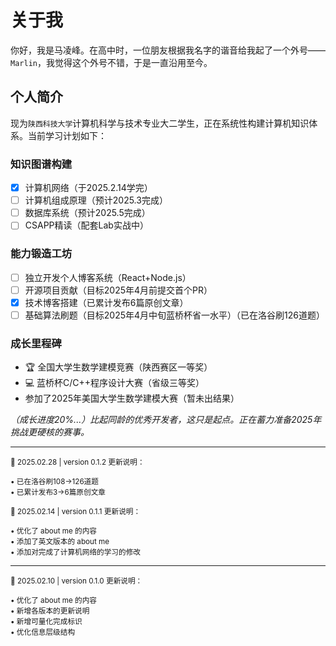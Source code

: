 # 关于我

你好，我是马凌峰。在高中时，一位朋友根据我名字的谐音给我起了一个外号——`Marlin`，我觉得这个外号不错，于是一直沿用至今。

## 个人简介

现为`陕西科技大学`计算机科学与技术专业大二学生，正在系统性构建计算机知识体系。当前学习计划如下：

### 知识图谱构建
- [x] 计算机网络（于2025.2.14学完）
- [ ] 计算机组成原理（预计2025.3完成）
- [ ] 数据库系统（预计2025.5完成）
- [ ] CSAPP精读（配套Lab实战中）

### 能力锻造工坊
- [ ] 独立开发个人博客系统（React+Node.js）
- [ ] 开源项目贡献（目标2025年4月前提交首个PR）
- [x] 技术博客搭建（已累计发布6篇原创文章）
- [ ] 基础算法刷题（目标2025年4月中旬蓝桥杯省一水平）（已在洛谷刷126道题）

### 成长里程碑
- 🏆 全国大学生数学建模竞赛（陕西赛区一等奖）
- 💻 蓝桥杯C/C++程序设计大赛（省级三等奖）
- 参加了2025年美国大学生数学建模大赛（暂未出结果）

*（成长进度20%...）比起同龄的优秀开发者，这只是起点。正在蓄力准备2025年挑战更硬核的赛事。*

---

<sub>📅 2025.02.28 | version 0.1.2 更新说明：</sub>  

<sup>• 已在洛谷刷108->126道题</sup>  
<sup>• 已累计发布3->6篇原创文章</sup>  

<sub>📅 2025.02.14 | version 0.1.1 更新说明：</sub>  

<sup>• 优化了 about me 的内容</sup>  
<sup>• 添加了英文版本的 about me</sup>  
<sup>• 添加对完成了计算机网络的学习的修改</sup>

---
<sub>📅 2025.02.10 | version 0.1.0 更新说明：</sub>  

<sup>• 优化了 about me 的内容</sup>  
<sup>• 新增各版本的更新说明</sup>  
<sup>• 新增可量化完成标识</sup>  
<sup>• 优化信息层级结构</sup>